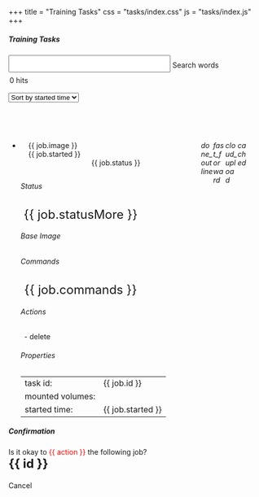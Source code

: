 +++
title = "Training Tasks"
css = "tasks/index.css"
js = "tasks/index.js"
+++

<main>
  <section class="container content-header">
    <div class="row">
      <div class="col s12" style="min-height: 182px;">
        <h5 class="light grey-text text-darken-2">Training Tasks</h5>
        <form>
          <div class="row hide-on-small-only">
            <div class="col m12" style="padding-right: 0;">
              <div class="input-field" style="width: 90%;margin: 13px 0 -13px 0;">
                <input id="query-words" type="text" style="font-size: 1.5rem;">
                <label for="query-words">Search words</label>
              </div>
            </div>
          </div>
          <div class="clear-both"></div>
          <div class="row">
            <div class="col s3">
              <div style="margin: 5px 0 0 2px;line-height: 3rem;">
                <span id="record-count">0</span>&nbsp;hits
              </div>
            </div>
            <div class="col s9">
              <div class="row">
                <div class="input-field inline thin-input right col m5 s12" style="max-width: 180px;">
                  <select id="query-order-type">
                    <option value="1">Sort by status</option>
                    <option value="2" selected="selected">Sort by started time</option>
                  </select>
                </div>
              </div>
            </div>
          </div>
        </form>
      </div>
    </div>
  </section>

  <section class="container main">
    <div class="row">
      <div class="col s12" style="margin-bottom: 15px;">
        <div id="data">
          <ul class="collapsible" id="accordion">
            <li v-for="job in jobs" :key="job.id" :data-id="job.id" >
              <div class="row row-header" style="padding: 13px 30px 10px 15px;"
                   :id="job.id" :data-target="'#body-'+job.id"
                   data-toggle="collapse" aria-expanded="true"
                   :aria-controls="'body-'+job.id">
                <div class="col-1">
                  <i class="material-icons" style="float: right;width: 24px;"
                     v-if="job.status == 'preparing'">cached</i>
                  <i class="material-icons" style="float: right;width: 24px;"
                     v-if="job.status == 'sending'">cloud_upload</i>
                  <i class="material-icons" style="float: right;width: 24px;"
                     v-if="job.status == 'running'">fast_forward</i>
                  <i class="material-icons" style="float: right;width: 24px;"
                     v-if="job.status == 'done'">done_outline</i>
                </div>
                <div class="col-6 cut-text">{{ job.image }}</div>
                <div class="col-3 cut-text">{{ job.started }}</div>
                <div class="col-2" style="text-align: center;">
                  <div class="label" style="margin-left: 5px;"
                      :class="job.classObject">{{ job.status }}</div>
                </div>
              </div>
              <div :id="'body-'+job.id" class="row collapse row-body"
                   :aria-labelledby="job.id" data-parent="#accordion">
                <div class="col-12">
                  <div class="row"><div class="col-12" style="margin-bottom: 15px;">
                    <h6>Status</h6>
                    <p style="font-size: 1.5rem;margin: 0 0 5px 6px;">{{ job.statusMore }}</p>
                  </div></div>
                </div>
                <div class="col-12">
                  <div class="row"><div class="col-12" style="margin-bottom: 20px;">
                    <h6>Base Image</h6>
                    <p style="margin: 10px 0 0 7px;" v-html="job.imageHref"></p>
                  </div></div>
                </div>
                <div class="col-12">
                  <div class="row"><div class="col-12" style="margin-bottom: 20px;">
                    <h6>Commands</h6>
                    <p style="font-size: 1.5rem;margin: 10px 0 0 7px;">{{ job.commands }}</p>
                  </div></div>
                </div>
                <div class="col-12">
                  <div class="row"><div class="col-12" style="margin-bottom: 20px;">
                    <h6>Actions</h6>
                    <div style="margin: 20px 0 5px 7px;">
                      <span v-if="job.status != 'done'">-</span>
                      <!-- <a class="waves-effect waves-light btn red lighten-2 act-stop" tabindex="0"
                        v-if="job.status == 'running'">stop</a> -->
                      <a class="waves-effect waves-light btn red lighten-2 act-delete" tabindex="0"
                        v-if="job.status == 'done'" v-on:click="del">delete</a>
                    </div>
                  </div></div>
                </div>
                <div class="col-12">
                  <div class="row"><div class="col-12" style="margin-bottom: 0px;">
                    <h6>Properties</h6>
                    <table class="table highlight">
                      <tbody>
                        <tr><td>task id:</td><td>{{ job.id }}</td></tr>
                        <tr><td>mounted volumes:</td><td v-html="job.mounts"></td></tr>
                        <tr><td>started time:</td><td>{{ job.started }}</td></tr>
                      </tbody>
                    </table>
                  </div>
                </div>
                <div class="clear-both"></div>
              </div></div>
            </li>
          </ul>
        </div>
      </div>
    </div>
  </section>
</main>

<div id="job-modify" class="modal popup-dialog" style="height: 245px;">
  <div class="modal-content">
    <h5>Confirmation</h5>
  </div>
  <div class="modal-footer row">
    <div class="col-12" style="margin: 15px 0 20px 0;">
      <span>Is it okay to <span style="color:red;">{{ action }}</span> the following job?</span><br>
      <strong style="font-weight: bold;font-size: 1.5rem;">{{ id }}</strong>
    </div>
    <div class="col-12">
      <a class="waves-effect waves-light btn cancel" tabindex="0" v-on:click="close">Cancel</a>
      <a class="waves-effect waves-light btn blue darken-1 delete" tabindex="0"
         style="color: white !important;" v-on:click="exec">OK</a>
    </div>
  </div>
</div>
